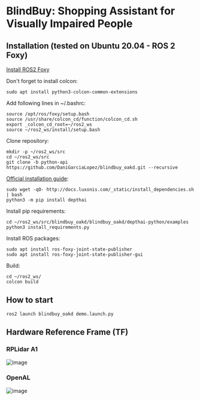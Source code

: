 # BlindBuy: Shopping Assistant for Visually Impaired People

## Installation (tested on Ubuntu 20.04 - ROS 2 Foxy)

[Install ROS2 Foxy](https://docs.ros.org/en/foxy/Installation/Linux-Install-Debians.html)

Don't forget to install colcon:
```
sudo apt install python3-colcon-common-extensions
```
Add following lines in ~/.bashrc:
```
source /opt/ros/foxy/setup.bash
source /usr/share/colcon_cd/function/colcon_cd.sh
export _colcon_cd_root=~/ros2_ws
source ~/ros2_ws/install/setup.bash
```
Clone repository:
```
mkdir -p ~/ros2_ws/src
cd ~/ros2_ws/src
git clone -b python-api https://github.com/DaniGarciaLopez/blindbuy_oakd.git --recursive
```
[Official installation guide](https://docs.luxonis.com/projects/api/en/latest/install/):
```
sudo wget -qO- http://docs.luxonis.com/_static/install_dependencies.sh | bash
python3 -m pip install depthai
```
Install pip requirements:
```
cd ~/ros2_ws/src/blindbuy_oakd/blindbuy_oakd/depthai-python/examples
python3 install_requirements.py
```
Install ROS packages:
```
sudo apt install ros-foxy-joint-state-publisher
sudo apt install ros-foxy-joint-state-publisher-gui
```

Build:
```
cd ~/ros2_ws/
colcon build
```

## How to start
```
ros2 launch blindbuy_oakd demo.launch.py
```
## Hardware Reference Frame (TF)
### RPLidar A1
![image](https://github.com/Madrid-Arbutus-Bears/blindbuy_oakd/blob/python-api/blindbuy_oakd/data/images/rplidar_a1.png)
### OpenAL
![image](https://github.com/Madrid-Arbutus-Bears/blindbuy_oakd/blob/python-api/blindbuy_oakd/data/images/OpenAL.png)
